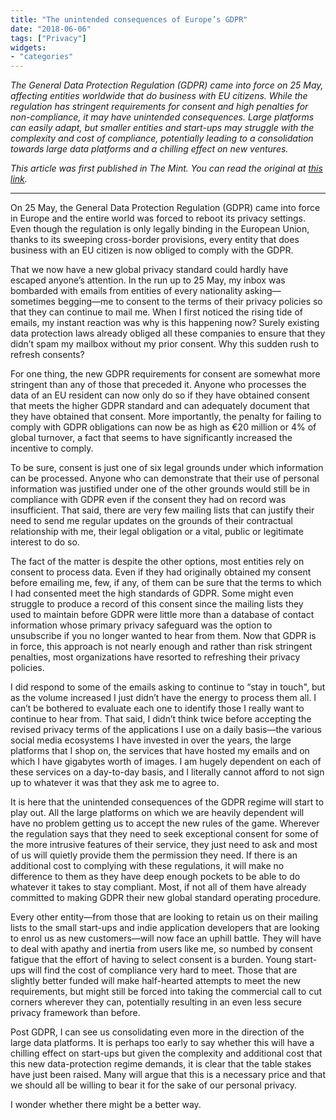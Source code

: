 ```yaml
---
title: "The unintended consequences of Europe’s GDPR"
date: "2018-06-06"
tags: ["Privacy"]
widgets: 
- "categories"
---
```


*The General Data Protection Regulation (GDPR) came into force on 25 May, affecting entities worldwide that do business with EU citizens. While the regulation has stringent requirements for consent and high penalties for non-compliance, it may have unintended consequences. Large platforms can easily adapt, but smaller entities and start-ups may struggle with the complexity and cost of compliance, potentially leading to a consolidation towards large data platforms and a chilling effect on new ventures.*
<!--more-->
*This article was first published in The Mint. You can read the original at [this link](https://www.livemint.com/Opinion/1btzHxAJo8mWkvee3XY29O/The-unintended-consequences-of-Europes-GDPR.html).*

---

On 25 May, the General Data Protection Regulation (GDPR) came into force in Europe and the entire world was forced to reboot its privacy settings. Even though the regulation is only legally binding in the European Union, thanks to its sweeping cross-border provisions, every entity that does business with an EU citizen is now obliged to comply with the GDPR.

That we now have a new global privacy standard could hardly have escaped anyone’s attention. In the run up to 25 May, my inbox was bombarded with emails from entities of every nationality asking—sometimes begging—me to consent to the terms of their privacy policies so that they can continue to mail me. When I first noticed the rising tide of emails, my instant reaction was why is this happening now? Surely existing data protection laws already obliged all these companies to ensure that they didn’t spam my mailbox without my prior consent. Why this sudden rush to refresh consents?

For one thing, the new GDPR requirements for consent are somewhat more stringent than any of those that preceded it. Anyone who processes the data of an EU resident can now only do so if they have obtained consent that meets the higher GDPR standard and can adequately document that they have obtained that consent. More importantly, the penalty for failing to comply with GDPR obligations can now be as high as €20 million or 4% of global turnover, a fact that seems to have significantly increased the incentive to comply.

To be sure, consent is just one of six legal grounds under which information can be processed. Anyone who can demonstrate that their use of personal information was justified under one of the other grounds would still be in compliance with GDPR even if the consent they had on record was insufficient. That said, there are very few mailing lists that can justify their need to send me regular updates on the grounds of their contractual relationship with me, their legal obligation or a vital, public or legitimate interest to do so.

The fact of the matter is despite the other options, most entities rely on consent to process data. Even if they had originally obtained my consent before emailing me, few, if any, of them can be sure that the terms to which I had consented meet the high standards of GDPR. Some might even struggle to produce a record of this consent since the mailing lists they used to maintain before GDPR were little more than a database of contact information whose primary privacy safeguard was the option to unsubscribe if you no longer wanted to hear from them. Now that GDPR is in force, this approach is not nearly enough and rather than risk stringent penalties, most organizations have resorted to refreshing their privacy policies.

I did respond to some of the emails asking to continue to “stay in touch", but as the volume increased I just didn’t have the energy to process them all. I can’t be bothered to evaluate each one to identify those I really want to continue to hear from. That said, I didn’t think twice before accepting the revised privacy terms of the applications I use on a daily basis—the various social media ecosystems I have invested in over the years, the large platforms that I shop on, the services that have hosted my emails and on which I have gigabytes worth of images. I am hugely dependent on each of these services on a day-to-day basis, and I literally cannot afford to not sign up to whatever it was that they ask me to agree to.

It is here that the unintended consequences of the GDPR regime will start to play out. All the large platforms on which we are heavily dependent will have no problem getting us to accept the new rules of the game. Wherever the regulation says that they need to seek exceptional consent for some of the more intrusive features of their service, they just need to ask and most of us will quietly provide them the permission they need. If there is an additional cost to complying with these regulations, it will make no difference to them as they have deep enough pockets to be able to do whatever it takes to stay compliant. Most, if not all of them have already committed to making GDPR their new global standard operating procedure.

Every other entity—from those that are looking to retain us on their mailing lists to the small start-ups and indie application developers that are looking to enrol us as new customers—will now face an uphill battle. They will have to deal with apathy and inertia from users like me, so numbed by consent fatigue that the effort of having to select consent is a burden. Young start-ups will find the cost of compliance very hard to meet. Those that are slightly better funded will make half-hearted attempts to meet the new requirements, but might still be forced into taking the commercial call to cut corners wherever they can, potentially resulting in an even less secure privacy framework than before.

Post GDPR, I can see us consolidating even more in the direction of the large data platforms. It is perhaps too early to say whether this will have a chilling effect on start-ups but given the complexity and additional cost that this new data-protection regime demands, it is clear that the table stakes have just been raised. Many will argue that this is a necessary price and that we should all be willing to bear it for the sake of our personal privacy.

I wonder whether there might be a better way.

